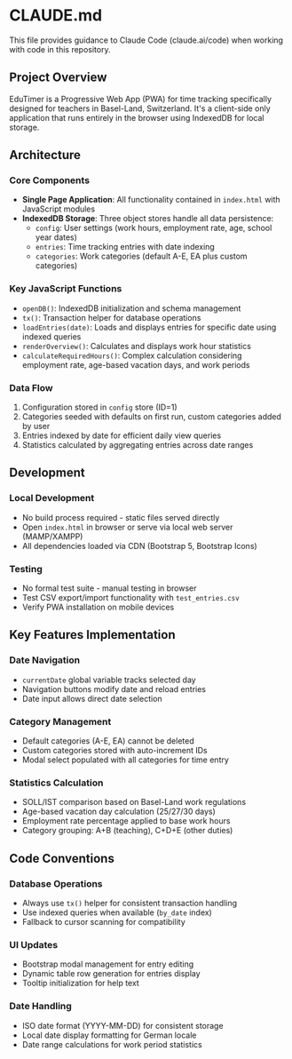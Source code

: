 # CLAUDE.md

This file provides guidance to Claude Code (claude.ai/code) when working with code in this repository.

## Project Overview

EduTimer is a Progressive Web App (PWA) for time tracking specifically designed for teachers in Basel-Land, Switzerland. It's a client-side only application that runs entirely in the browser using IndexedDB for local storage.

## Architecture

### Core Components
- **Single Page Application**: All functionality contained in `index.html` with JavaScript modules
- **IndexedDB Storage**: Three object stores handle all data persistence:
  - `config`: User settings (work hours, employment rate, age, school year dates)
  - `entries`: Time tracking entries with date indexing
  - `categories`: Work categories (default A-E, EA plus custom categories)

### Key JavaScript Functions
- `openDB()`: IndexedDB initialization and schema management
- `tx()`: Transaction helper for database operations
- `loadEntries(date)`: Loads and displays entries for specific date using indexed queries
- `renderOverview()`: Calculates and displays work hour statistics
- `calculateRequiredHours()`: Complex calculation considering employment rate, age-based vacation days, and work periods

### Data Flow
1. Configuration stored in `config` store (ID=1)
2. Categories seeded with defaults on first run, custom categories added by user
3. Entries indexed by date for efficient daily view queries
4. Statistics calculated by aggregating entries across date ranges

## Development

### Local Development
- No build process required - static files served directly
- Open `index.html` in browser or serve via local web server (MAMP/XAMPP)
- All dependencies loaded via CDN (Bootstrap 5, Bootstrap Icons)

### Testing
- No formal test suite - manual testing in browser
- Test CSV export/import functionality with `test_entries.csv`
- Verify PWA installation on mobile devices

## Key Features Implementation

### Date Navigation
- `currentDate` global variable tracks selected day
- Navigation buttons modify date and reload entries
- Date input allows direct date selection

### Category Management
- Default categories (A-E, EA) cannot be deleted
- Custom categories stored with auto-increment IDs
- Modal select populated with all categories for time entry

### Statistics Calculation
- SOLL/IST comparison based on Basel-Land work regulations
- Age-based vacation day calculation (25/27/30 days)
- Employment rate percentage applied to base work hours
- Category grouping: A+B (teaching), C+D+E (other duties)

## Code Conventions

### Database Operations
- Always use `tx()` helper for consistent transaction handling
- Use indexed queries when available (`by_date` index)
- Fallback to cursor scanning for compatibility

### UI Updates
- Bootstrap modal management for entry editing
- Dynamic table row generation for entries display
- Tooltip initialization for help text

### Date Handling
- ISO date format (YYYY-MM-DD) for consistent storage
- Local date display formatting for German locale
- Date range calculations for work period statistics